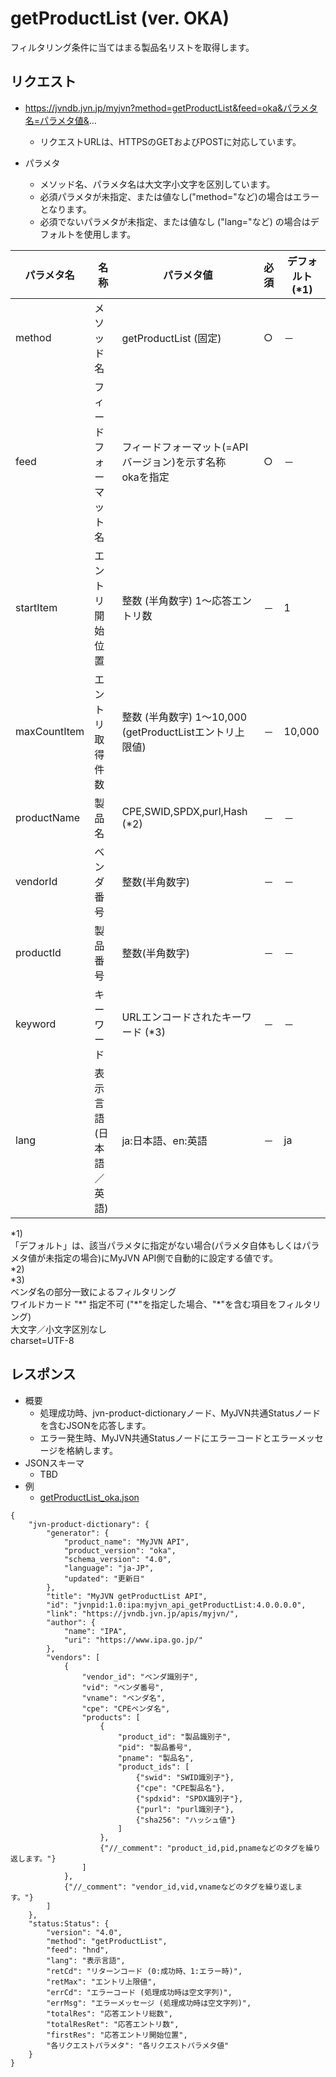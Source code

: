 # getProductList (ver. OKA)
フィルタリング条件に当てはまる製品名リストを取得します。

## リクエスト
* https://jvndb.jvn.jp/myjvn?method=getProductList&feed=oka&パラメタ名=パラメタ値&...
  * リクエストURLは、HTTPSのGETおよびPOSTに対応しています。

* パラメタ
  * メソッド名、パラメタ名は大文字小文字を区別しています。
  * 必須パラメタが未指定、または値なし("method="など)の場合はエラーとなります。
  * 必須でないパラメタが未指定、または値なし ("lang="など) の場合はデフォルトを使用します。

| パラメタ名 | 名称 | パラメタ値 | 必須 | デフォルト(\*1) |
| ---- | ---- | ---- | ---- | ---- | 
| method | メソッド名 | getProductList (固定) | ○ | － |
| feed | フィードフォーマット名 | フィードフォーマット(=APIバージョン)を示す名称 <br> okaを指定 | ○ | － |
| startItem | エントリ開始位置 | 整数 (半角数字) 1～応答エントリ数 | － | 1 |
| maxCountItem | エントリ取得件数 | 整数 (半角数字) 1～10,000 (getProductListエントリ上限値)  | － | 10,000 |
| productName | 製品名 | CPE,SWID,SPDX,purl,Hash (\*2) | － | － |
| vendorId | ベンダ番号 | 整数(半角数字) | － | － |
| productId | 製品番号 | 整数(半角数字) | － | － |
| keyword | キーワード | URLエンコードされたキーワード (\*3) | － | － |
| lang | 表示言語(日本語／英語) | ja:日本語、en:英語 | － | ja |

\*1)  
「デフォルト」は、該当パラメタに指定がない場合(パラメタ自体もしくはパラメタ値が未指定の場合)にMyJVN API側で自動的に設定する値です。  
\*2)  
\*3)  
ベンダ名の部分一致によるフィルタリング  
ワイルドカード "\*" 指定不可 ("\*"を指定した場合、"\*"を含む項目をフィルタリング)  
大文字／小文字区別なし  
charset=UTF-8  

## レスポンス
* 概要
  * 処理成功時、jvn-product-dictionaryノード、MyJVN共通Statusノードを含むJSONを応答します。
  * エラー発生時、MyJVN共通Statusノードにエラーコードとエラーメッセージを格納します。
* JSONスキーマ  
  * TBD 
* 例
  * [ getProductList_oka.json ](examples/getProductList_oka.json)

```
{
    "jvn-product-dictionary": {
        "generator": {
            "product_name": "MyJVN API",
            "product_version": "oka",
            "schema_version": "4.0",
            "language": "ja-JP",
            "updated": "更新日"
        },
        "title": "MyJVN getProductList API",
        "id": "jvnpid:1.0:ipa:myjvn_api_getProductList:4.0.0.0.0",
        "link": "https://jvndb.jvn.jp/apis/myjvn/",
        "author": {
            "name": "IPA",
            "uri": "https://www.ipa.go.jp/"
        },
        "vendors": [
            {
                "vendor_id": "ベンダ識別子",
                "vid": "ベンダ番号",
                "vname": "ベンダ名",
                "cpe": "CPEベンダ名",
                "products": [
                    {
                        "product_id": "製品識別子",
                        "pid": "製品番号",
                        "pname": "製品名",
                        "product_ids": [
                            {"swid": "SWID識別子"},
                            {"cpe": "CPE製品名"},
                            {"spdxid": "SPDX識別子"},
                            {"purl": "purl識別子"},
                            {"sha256": "ハッシュ値"}
                        ]
                    },
                    {"//_comment": "product_id,pid,pnameなどのタグを繰り返します。"}
                ]
            },
            {"//_comment": "vendor_id,vid,vnameなどのタグを繰り返します。"}
        ]
    },
    "status:Status": {
        "version": "4.0",
        "method": "getProductList",
        "feed": "hnd",
        "lang": "表示言語",
        "retCd": "リターンコード (0:成功時、1:エラー時)",
        "retMax": "エントリ上限値",
        "errCd": "エラーコード (処理成功時は空文字列)",
        "errMsg": "エラーメッセージ (処理成功時は空文字列)",
        "totalRes": "応答エントリ総数",
        "totalResRet": "応答エントリ数",
        "firstRes": "応答エントリ開始位置",
        "各リクエストパラメタ": "各リクエストパラメタ値"
    }
}
```
